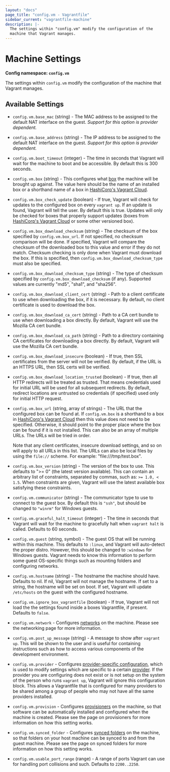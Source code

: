 ```yaml
---
layout: "docs"
page_title: "config.vm - Vagrantfile"
sidebar_current: "vagrantfile-machine"
description: |-
  The settings within "config.vm" modify the configuration of the
  machine that Vagrant manages.
---
```


# Machine Settings

**Config namespace: `config.vm`**

The settings within `config.vm` modify the configuration of the
machine that Vagrant manages.

## Available Settings

* `config.vm.base_mac` (string) - The MAC address to be assigned to the default
NAT interface on the guest. _Support for this option is provider dependent._

* `config.vm.base_address` (string) - The IP address to be assigned to the default
NAT interface on the guest. _Support for this option is provider dependent._

* `config.vm.boot_timeout` (integer) - The time in seconds that Vagrant will wait
for the machine to boot and be accessible. By default this is 300 seconds.

* `config.vm.box` (string) - This configures what [box](/docs/boxes.html) the
machine will be brought up against. The value here should be the name
of an installed box or a shorthand name of a box in
[HashiCorp's Vagrant Cloud](/docs/vagrant-cloud).

* `config.vm.box_check_update` (boolean) - If true, Vagrant will check for updates to
the configured box on every `vagrant up`. If an update is found, Vagrant
will tell the user. By default this is true. Updates will only be checked
for boxes that properly support updates (boxes from
[HashiCorp's Vagrant Cloud](/docs/vagrant-cloud)
or some other versioned box).

* `config.vm.box_download_checksum` (string) - The checksum of the box specified by
`config.vm.box_url`. If not specified, no checksum comparison will be done.
If specified, Vagrant will compare the checksum of the downloaded box to
this value and error if they do not match. Checksum checking is only done
when Vagrant must download the box. If this is specified, then
`config.vm.box_download_checksum_type` must also be specified.

* `config.vm.box_download_checksum_type` (string) - The type of checksum specified
by `config.vm.box_download_checksum` (if any). Supported values are
currently "md5", "sha1", and "sha256".

* `config.vm.box_download_client_cert` (string) - Path to a client certificate to
use when downloading the box, if it is necessary. By default, no client
certificate is used to download the box.

* `config.vm.box_download_ca_cert` (string) - Path to a CA cert bundle to use when
downloading a box directly. By default, Vagrant will use the Mozilla CA cert
bundle.

* `config.vm.box_download_ca_path` (string) - Path to a directory containing
CA certificates for downloading a box directly. By default, Vagrant will
use the Mozilla CA cert bundle.

* `config.vm.box_download_insecure` (boolean) - If true, then SSL certificates
from the server will not be verified. By default, if the URL is an HTTPS
URL, then SSL certs will be verified.

* `config.vm.box_download_location_trusted` (boolean) - If true, then all HTTP redirects will be
treated as trusted. That means credentials used for initial URL will be used for
all subsequent redirects. By default, redirect locations are untrusted so credentials
(if specified) used only for initial HTTP request.

* `config.vm.box_url` (string, array of strings) - The URL that the configured box can be found at.
If `config.vm.box` is a shorthand to a box in [HashiCorp's Vagrant Cloud](/docs/vagrant-cloud)
then this value does not need to be specified. Otherwise, it should
point to the proper place where the box can be found if it is not
installed. This can also be an array of multiple URLs. The URLs will be tried in
order.

    Note that any client certificates, insecure download settings, and
    so on will apply to all URLs in this list. The URLs can also be local files
    by using the `file://` scheme. For example: "file:///tmp/test.box".

* `config.vm.box_version` (string) - The version of the box to use. This defaults to
">= 0" (the latest version available). This can contain an arbitrary list
of constraints, separated by commas, such as: `>= 1.0, < 1.5`. When constraints
are given, Vagrant will use the latest available box satisfying these
constraints.

* `config.vm.communicator` (string) - The communicator type to use to connect to the
guest box. By default this is `"ssh"`, but should be changed to `"winrm"` for
Windows guests.

* `config.vm.graceful_halt_timeout` (integer) - The time in seconds that Vagrant will
wait for the machine to gracefully halt when `vagrant halt` is called.
Defaults to 60 seconds.

* `config.vm.guest` (string, symbol) - The guest OS that will be running within this
machine. This defaults to `:linux`, and Vagrant will auto-detect the
proper distro. However, this should be changed to `:windows` for Windows guests.
Vagrant needs to know this information to perform some guest OS-specific things
such as mounting folders and configuring networks.

* `config.vm.hostname` (string) - The hostname the machine should have. Defaults
to nil. If nil, Vagrant will not manage the hostname. If set to a string,
the hostname will be set on boot. If set, Vagrant will update `/etc/hosts`
on the guest with the configured hostname.

* `config.vm.ignore_box_vagrantfile` (boolean) - If true, Vagrant will not load the the
settings found inside a boxes Vagrantfile, if present. Defaults to `false`.

* `config.vm.network` - Configures [networks](/docs/networking/) on
the machine. Please see the networking page for more information.

* `config.vm.post_up_message` (string) - A message to show after `vagrant up`. This
will be shown to the user and is useful for containing instructions
such as how to access various components of the development environment.

* `config.vm.provider` - Configures [provider-specific configuration](/docs/providers/configuration.html),
which is used to modify settings which are specific to a certain
[provider](/docs/providers/). If the provider you are configuring
does not exist or is not setup on the system of the person who runs
`vagrant up`, Vagrant will ignore this configuration block. This allows
a Vagrantfile that is configured for many providers to be shared among
a group of people who may not have all the same providers installed.

* `config.vm.provision` - Configures [provisioners](/docs/provisioning/)
on the machine, so that software can be automatically installed and configured
when the machine is created. Please see the page on provisioners for more
information on how this setting works.

* `config.vm.synced_folder` - Configures [synced folders](/docs/synced-folders/)
on the machine, so that folders on your host machine can be synced to
and from the guest machine. Please see the page on synced folders for
more information on how this setting works.

* `config.vm.usable_port_range` (range) - A range of ports Vagrant can use for
handling port collisions and such. Defaults to `2200..2250`.

